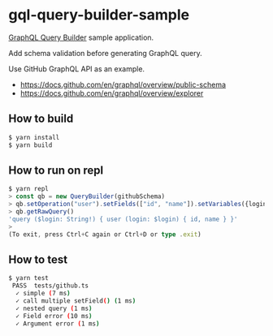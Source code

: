 # gql-query-builder-sample

[GraphQL Query Builder](https://github.com/atulmy/gql-query-builder) sample application.

Add schema validation before generating GraphQL query.

Use GitHub GraphQL API as an example.

* https://docs.github.com/en/graphql/overview/public-schema
* https://docs.github.com/en/graphql/overview/explorer

## How to build

```bash
$ yarn install
$ yarn build
```

## How to run on repl

```typescript
$ yarn repl
> const qb = new QueryBuilder(githubSchema)
> qb.setOperation("user").setFields(["id", "name"]).setVariables({login: {value: "t2y", required: true}})
> qb.getRawQuery()
'query ($login: String!) { user (login: $login) { id, name } }'
>
(To exit, press Ctrl+C again or Ctrl+D or type .exit)
```

## How to test

```bash
$ yarn test
 PASS  tests/github.ts
  ✓ simple (7 ms)
  ✓ call multiple setField() (1 ms)
  ✓ nested query (1 ms)
  ✓ Field error (10 ms)
  ✓ Argument error (1 ms)
```

